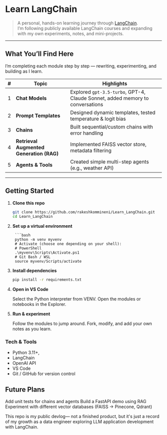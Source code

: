 # Learn LangChain

> A personal, hands-on learning journey through [LangChain](https://www.langchain.com/).  
> I’m following publicly available LangChain courses and expanding with my own experiments, notes, and mini-projects.

---

## What You’ll Find Here

I’m completing each module step by step — rewriting, experimenting, and building as I learn.

| # | Topic | Highlights |
|---|-------|-----------|
| 1 | **Chat Models** | Explored `gpt-3.5-turbo`, GPT-4, Claude Sonnet, added memory to conversations |
| 2 | **Prompt Templates** | Designed dynamic templates, tested temperature & logit bias |
| 3 | **Chains** | Built sequential/custom chains with error handling |
| 4 | **Retrieval Augmented Generation (RAG)** | Implemented FAISS vector store, metadata filtering |
| 5 | **Agents & Tools** | Created simple multi-step agents (e.g., weather API) |

---

## Getting Started

1. **Clone this repo**

   ```bash
   git clone https://github.com/rakeshkommineni/Learn_LangChain.git
   cd Learn_LangChain

2. **Set up a virtual environment**

        ```bash
        python -m venv myvenv 
        # Activate (choose one depending on your shell):
        # PowerShell
        .\myvenv\Scripts\Activate.ps1
        # Git Bash / WSL
        source myvenv/Scripts/activate

3. **Install dependencies**

    ```bash
    pip install -r requirements.txt

4. **Open in VS Code**

    Select the Python interpreter from VENV.
    Open the modules or notebooks in the Explorer.

5. **Run & experiment**

    Follow the modules to jump around.
    Fork, modify, and add your own notes as you learn.
### Tech & Tools

- Python 3.11+,
- LangChain
- OpenAI API
- VS Code
- Git / GitHub for version control

## Future Plans
Add unit tests for chains and agents
Build a FastAPI demo using RAG
Experiment with different vector databases (FAISS → Pinecone, Qdrant)

 This repo is my public devlog— not a finished product, but it's just a record of my growth as a data engineer exploring LLM application development with LangChain.